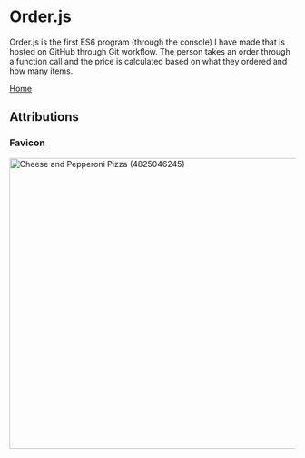 # Order.js
Order.js is the first ES6 program (through the console) I have made that is hosted on GitHub through Git workflow. The person takes an order through a function call and the price is calculated based on what they ordered and how many items. 

<object data="README.html" type="text/html"></object>
[Home](https://knowledgeablekangaroo.github.io)

## Attributions ##

### Favicon ###

<a target = "_blank" title="By Pink Sherbet Photography from USA (Cheese and Pepperoni Pizza) [CC BY 2.0 
 (https://creativecommons.org/licenses/by/2.0
)], via Wikimedia Commons" href="https://commons.wikimedia.org/wiki/File:Cheese_and_Pepperoni_Pizza_(4825046245).jpg"><img width="512" alt="Cheese and Pepperoni Pizza (4825046245)" src="https://upload.wikimedia.org/wikipedia/commons/thumb/5/54/Cheese_and_Pepperoni_Pizza_%284825046245%29.jpg/512px-Cheese_and_Pepperoni_Pizza_%284825046245%29.jpg"></a>

<script src = "https://rawgit.com/KnowledgeableKangaroo/KnowledgeableKangaroo.github.io/master/script.js"></script>
